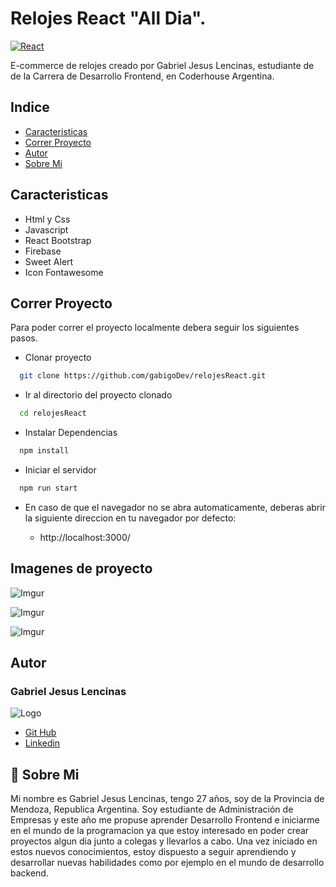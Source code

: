 
# Relojes React "All Dia".
[![React](https://img.shields.io/npm/v/react?label=react&style=for-the-badge)](https://reactjs.org/)

E-commerce de relojes creado por Gabriel Jesus Lencinas, estudiante de de la Carrera de Desarrollo Frontend, en Coderhouse Argentina.


## Indice

* [Caracteristicas](#caracteristicas)
* [Correr Proyecto](#correr-proyecto)
* [Autor](#autor)
* [Sobre Mi](#sobre-mi)
## Caracteristicas

- Html y Css
- Javascript
- React Bootstrap
- Firebase 
- Sweet Alert
- Icon Fontawesome



## Correr Proyecto

Para poder correr el proyecto localmente debera seguir los siguientes pasos.

- Clonar proyecto


```bash
  git clone https://github.com/gabigoDev/relojesReact.git
```

- Ir al directorio del proyecto clonado

```bash
  cd relojesReact
```

- Instalar Dependencias

```bash
  npm install
```

- Iniciar el servidor

```bash
  npm run start
```

- En caso de que el navegador no se abra automaticamente, deberas abrir la siguiente direccion en tu navegador por defecto:


  - http://localhost:3000/

## Imagenes de proyecto

![Imgur](https://i.imgur.com/c0C21Cv.png)

![Imgur](https://i.imgur.com/AYO9Hgn.png)

![Imgur](https://i.imgur.com/spSS19n.png)
## Autor

### Gabriel Jesus Lencinas 
![Logo](https://res.cloudinary.com/hdsqazxtw/image/upload/v1646145120/s7byopm7cenue3rvvr4q.jpg)

- [Git Hub](https://github.com/gabigoDev)
- [Linkedin ](https://www.linkedin.com/in/gabriel-jesus-lencinas-a291b4232/)



## 🚀 Sobre Mi
Mi nombre es Gabriel Jesus Lencinas, tengo 27 años, soy de la Provincia de Mendoza, Republica Argentina. 
Soy estudiante de Administración de Empresas y este año me propuse aprender Desarrollo Frontend e iniciarme en el mundo de la programacion ya que estoy interesado en poder crear proyectos algun dia junto a colegas y llevarlos a cabo. 
Una vez iniciado en estos nuevos conocimientos, estoy dispuesto a seguir aprendiendo y desarrollar nuevas habilidades como por ejemplo en el mundo de desarrollo backend.